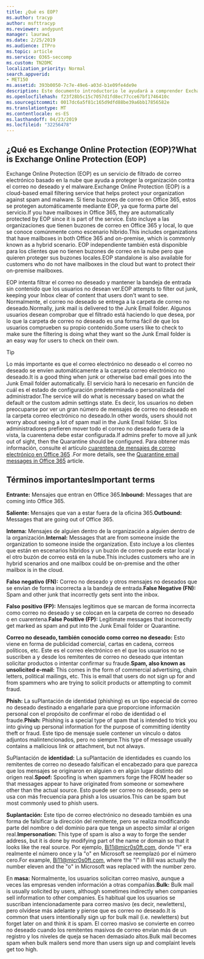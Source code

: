 ```yaml
---
title: ¿Qué es EOP?
ms.author: tracyp
author: msfttracyp
ms.reviewer: andypunt
manager: laurawi
ms.date: 2/25/2019
ms.audience: ITPro
ms.topic: article
ms.service: O365-seccomp
ms.custom: TN2DMC
localization_priority: Normal
search.appverid:
- MET150
ms.assetid: 393b0050-7c7e-49e6-a03d-b1e09fe4de9e
description: Este documento introductorio le ayudará a comprender Exchange Online Protection (EOP) y una terminología importante. Esto es aplicable a los clientes de Office 365 que protegen buzones de correo hospedados en la nube de Exchange Online y a clientes independientes de EOP que protegen buzones locales como Exchange Server 2016.
ms.openlocfilehash: f23f28b5c15c7057d1fd8ec77cce67bf1746410c
ms.sourcegitcommit: 0017dc6a5f81c165d9dfd88be39a6bb17856582e
ms.translationtype: MT
ms.contentlocale: es-ES
ms.lasthandoff: 04/23/2019
ms.locfileid: "32256478"
---
```

## <a name="what-is-exchange-online-protection-eop"></a><span data-ttu-id="08b23-104">¿Qué es Exchange Online Protection (EOP)?</span><span class="sxs-lookup"><span data-stu-id="08b23-104">What is Exchange Online Protection (EOP)</span></span>

<span data-ttu-id="08b23-105">Exchange Online Protection (EOP) es un servicio de filtrado de correo electrónico basado en la nube que ayuda a proteger la organización contra el correo no deseado y el malware.</span><span class="sxs-lookup"><span data-stu-id="08b23-105">Exchange Online Protection (EOP) is a cloud-based email filtering service that helps protect your organization against spam and malware.</span></span> <span data-ttu-id="08b23-106">Si tiene buzones de correo en Office 365, estos se protegen automáticamente mediante EOP, ya que forma parte del servicio.</span><span class="sxs-lookup"><span data-stu-id="08b23-106">If you have mailboxes in Office 365, they are automatically protected by EOP since it is part of the service.</span></span> <span data-ttu-id="08b23-107">Esto incluye a las organizaciones que tienen buzones de correo en Office 365 y local, lo que se conoce comúnmente como escenario híbrido.</span><span class="sxs-lookup"><span data-stu-id="08b23-107">This includes organizations that have mailboxes in both Office 365 and on-premise, which is commonly known as a hybrid scenario.</span></span> <span data-ttu-id="08b23-108">EOP independiente también está disponible para los clientes que no tienen buzones de correo en la nube pero que quieren proteger sus buzones locales.</span><span class="sxs-lookup"><span data-stu-id="08b23-108">EOP standalone is also available for customers who do not have mailboxes in the cloud but want to protect their on-premise mailboxes.</span></span> 

<span data-ttu-id="08b23-109">EOP intenta filtrar el correo no deseado y mantener la bandeja de entrada sin contenido que los usuarios no desean ver.</span><span class="sxs-lookup"><span data-stu-id="08b23-109">EOP attempts to filter out junk, keeping your Inbox clear of content that users don't want to see.</span></span> <span data-ttu-id="08b23-110">Normalmente, el correo no deseado se entrega a la carpeta de correo no deseado.</span><span class="sxs-lookup"><span data-stu-id="08b23-110">Normally, junk mail is delivered to the Junk Email folder.</span></span> <span data-ttu-id="08b23-111">Algunos usuarios desean comprobar que el filtrado está haciendo lo que desea, por lo que la carpeta de correo no deseado es una forma fácil de que los usuarios comprueben su propio contenido.</span><span class="sxs-lookup"><span data-stu-id="08b23-111">Some users like to check to make sure the filtering is doing what they want so the Junk Email folder is an easy way for users to check on their own.</span></span>  

> [!TIP]
> <span data-ttu-id="08b23-112">Lo más importante es que el correo electrónico no deseado o el correo no deseado se envíen automáticamente a la carpeta correo electrónico no deseado.</span><span class="sxs-lookup"><span data-stu-id="08b23-112">It is a good thing when junk or otherwise bad email goes into the Junk Email folder automatically.</span></span> <span data-ttu-id="08b23-113">El servicio hará lo necesario en función de cuál es el estado de configuración predeterminada o personalizada del administrador.</span><span class="sxs-lookup"><span data-stu-id="08b23-113">The service will do what is necessary based on what the default or the custom admin settings state.</span></span> <span data-ttu-id="08b23-114">Es decir, los usuarios no deben preocuparse por ver un gran número de mensajes de correo no deseado en la carpeta correo electrónico no deseado.</span><span class="sxs-lookup"><span data-stu-id="08b23-114">In other words, users should not worry about seeing a lot of spam mail in the Junk Email folder.</span></span> <span data-ttu-id="08b23-115">Si los administradores prefieren mover todo el correo no deseado fuera de la vista, la cuarentena debe estar configurada.</span><span class="sxs-lookup"><span data-stu-id="08b23-115">If admins prefer to move all junk out of sight, then the Quarantine should be configured.</span></span> <span data-ttu-id="08b23-116">Para obtener más información, consulte el artículo [cuarentena de mensajes de correo electrónico en Office 365](../quarantine-email-messages.md) .</span><span class="sxs-lookup"><span data-stu-id="08b23-116">For more details, see the [Quarantine email messages in Office 365](../quarantine-email-messages.md) article.</span></span>

## <a name="important-terms"></a><span data-ttu-id="08b23-117">Términos importantes</span><span class="sxs-lookup"><span data-stu-id="08b23-117">Important terms</span></span>

<span data-ttu-id="08b23-118">**Entrante:** Mensajes que entran en Office 365.</span><span class="sxs-lookup"><span data-stu-id="08b23-118">**Inbound:** Messages that are coming into Office 365.</span></span>

<span data-ttu-id="08b23-119">**Saliente:** Mensajes que van a estar fuera de la oficina 365.</span><span class="sxs-lookup"><span data-stu-id="08b23-119">**Outbound:** Messages that are going out of Office 365.</span></span>

<span data-ttu-id="08b23-120">**Interna:** Mensajes de alguien dentro de la organización a alguien dentro de la organización.</span><span class="sxs-lookup"><span data-stu-id="08b23-120">**Internal:** Messages that are from someone inside the organization to someone inside the organization.</span></span> <span data-ttu-id="08b23-121">Esto incluye a los clientes que están en escenarios híbridos y un buzón de correo puede estar local y el otro buzón de correo está en la nube.</span><span class="sxs-lookup"><span data-stu-id="08b23-121">This includes customers who are in hybrid scenarios and one mailbox could be on-premise and the other mailbox is in the cloud.</span></span>

<span data-ttu-id="08b23-122">**Falso negativo (FN):** Correo no deseado y otros mensajes no deseados que se envían de forma incorrecta a la bandeja de entrada.</span><span class="sxs-lookup"><span data-stu-id="08b23-122">**False Negative (FN):** Spam and other junk that incorrectly gets sent into the inbox.</span></span>

<span data-ttu-id="08b23-123">**Falso positivo (FP):** Mensajes legítimos que se marcan de forma incorrecta como correo no deseado y se colocan en la carpeta de correo no deseado o en cuarentena.</span><span class="sxs-lookup"><span data-stu-id="08b23-123">**False Positive (FP):** Legitimate messages that incorrectly get marked as spam and put into the Junk Email folder or Quarantine.</span></span>

<span data-ttu-id="08b23-124">**Correo no deseado, también conocido como correo no deseado:** Esto viene en forma de publicidad comercial, cartas en cadena, correos políticos, etc. Este es el correo electrónico en el que los usuarios no se suscriben a y desde los remitentes de correo no deseado que intentan solicitar productos o intentar confirmar su fraude.</span><span class="sxs-lookup"><span data-stu-id="08b23-124">**Spam, also known as unsolicited e-mail:** This comes in the form of commercial advertising, chain letters, political mailings, etc. This is email that users do not sign up for and from spammers who are trying to solicit products or attempting to commit fraud.</span></span>

<span data-ttu-id="08b23-125">**Phish:** La suPlantación de identidad (phishing) es un tipo especial de correo no deseado destinado a engañarle para que proporcione información personal con el propósito de confirmar el robo de identidad o el fraude.</span><span class="sxs-lookup"><span data-stu-id="08b23-125">**Phish:** Phishing is a special type of spam that is intended to trick you into giving up personal information for the purpose of committing identity theft or fraud.</span></span> <span data-ttu-id="08b23-126">Este tipo de mensaje suele contener un vínculo o datos adjuntos malintencionados, pero no siempre.</span><span class="sxs-lookup"><span data-stu-id="08b23-126">This type of message usually contains a malicious link or attachment, but not always.</span></span>

<span data-ttu-id="08b23-127">SuPlantación de **identidad:** La suPlantación de identidades es cuando los remitentes de correo no deseado falsifican el encabezado para que parezca que los mensajes se originaron en alguien o en algún lugar distinto del origen real.</span><span class="sxs-lookup"><span data-stu-id="08b23-127">**Spoof:** Spoofing is when spammers forge the FROM header so that messages appear to have originated from someone or somewhere other than the actual source.</span></span> <span data-ttu-id="08b23-128">Esto puede ser correo no deseado, pero se usa con más frecuencia para phish a los usuarios.</span><span class="sxs-lookup"><span data-stu-id="08b23-128">This can be spam but most commonly used to phish users.</span></span>

<span data-ttu-id="08b23-129">**Suplantación:** Este tipo de correo electrónico no deseado también es una forma de falsificar la dirección del remitente, pero se realiza modificando parte del nombre o del dominio para que tenga un aspecto similar al origen real.</span><span class="sxs-lookup"><span data-stu-id="08b23-129">**Impersonation:** This type of spam is also a way to forge the sender address, but it is done by modifying part of the name or domain so that it looks like the real source.</span></span> <span data-ttu-id="08b23-130">Por ejemplo, Bi11@micr0s0ft.com, donde "l" era realmente el número once y la "o" en Microsoft se reemplazó por el número cero.</span><span class="sxs-lookup"><span data-stu-id="08b23-130">For example, Bi11@micr0s0ft.com, where the "l" in Bill was actually the number eleven and the "o" in Microsoft was replaced with the number zero.</span></span>

<span data-ttu-id="08b23-131">En **masa:** Normalmente, los usuarios solicitan correo masivo, aunque a veces las empresas venden información a otras compañías.</span><span class="sxs-lookup"><span data-stu-id="08b23-131">**Bulk:** Bulk mail is usually solicited by users, although sometimes indirectly when companies sell information to other companies.</span></span> <span data-ttu-id="08b23-132">Es habitual que los usuarios se suscriban intencionadamente para correo masivo (es decir, newletters), pero olvídese más adelante y piense que es correo no deseado.</span><span class="sxs-lookup"><span data-stu-id="08b23-132">It is common that users intentionally sign up for bulk mail (i.e. newletters) but forget later on and think it is spam.</span></span> <span data-ttu-id="08b23-133">El correo masivo se convierte en correo no deseado cuando los remitentes masivos de correo envían más de un registro y los niveles de queja se hacen demasiado altos.</span><span class="sxs-lookup"><span data-stu-id="08b23-133">Bulk mail becomes spam when bulk mailers send more than users sign up and complaint levels get too high.</span></span>

